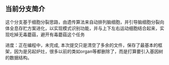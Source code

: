 ﻿## 当前分支简介 

这个分支基于细胞分裂思路，由遗传算法来自动排列脑细胞，并引导脑细胞分裂向体全息存贮方案进化，以实现模式识别功能，并与上下左右运动细胞结合起来，实现吃掉无毒蘑菇，避开有毒蘑菇这个任务

进度：正在编程中，未完成, 本次提交只是清空了多余的文件，保存了最基本的框架，因为是另起炉灶，很多以前的类如organ等都删除了，而是打算要引入基因树的数据结构。

